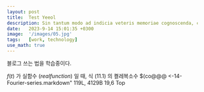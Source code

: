 ```yaml
---
layout: post
title:  Test Yeeol
description: Sin tantum modo ad indicia veteris memoriae cognoscenda, curiosorum. Haec et tu ita posuisti, et verba vestra sunt. Idemne potest esse dies...
date:   2023-9-14 15:01:35 +0300
image:  '/images/05.jpg'
tags:   [work, technology]
use_math: true
---
```


블로그 쓰는 법을 학습중이다.


$f(t)$ 가 실함수 $(real function)$ 일 때, 식 (11.1) 의 켤레복소수 $(co@@@                                                                   <-14-Fourier-series.markdown" 119L, 4129B           19,6          Top
